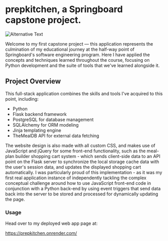# prepkitchen, a Springboard capstone project.
![Alternative Text](https://i.postimg.cc/qJY1HTf3/chrome-Kg-Vw19-Stf5sdsd.png)

Welcome to my first capstone project — this application represents the culmination of my educational journey at the half-way point of Springboard's software engineering program. Here I have applied the concepts and techniques learned throughout the course, focusing on Python development and the suite of tools that we've learned alongside it.

## Project Overview

This full-stack application combines the skills and tools I've acquired to this point, including:
- Python
- Flask backend framework
- PostgreSQL for database management
- SQLAlchemy for ORM modeling
- Jinja templating engine
- TheMealDB API for external data fetching

The website design is also made with all custom CSS, and makes use of JavaScript and jQuery for some front-end functionality, such as the meal-plan builder shopping cart system - which sends client-side data to an API point on the Flask server to synchronize the local storage cache data with the user's session data, and updates the displayed shopping cart automatically. I was particularly proud of this implementation - as it was my first real application instance of independently tackling the complex conceptual challenge around how to use JavaScript front-end code in conjunction with a Python back-end by using event triggers that send data back into the server to be stored and processed for dynamically updating the page.

### Usage

Head over to my deployed web app page at:

https://prepkitchen.onrender.com/
